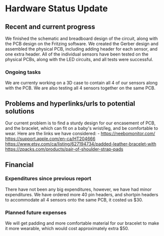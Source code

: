 # Hardware Status Update
## Recent and current progress
We finished the schematic and breadboard design of the circuit, along with the PCB design on the Fritzing software.
We created the Gerber design and assembled the physical PCB, including adding header for each sensor, and one extra header.
All of the individual sensors have been tested on the physical PCBs, along with the LED circuits, and all tests were successful.

### Ongoing tasks
We are currenty working on a 3D case to contain all 4 of our sensors along with the PCB. We are also testing all 4 sensors together on the same PCB. 

## Problems and hyperlinks/urls to potential solutions
Our current problem is to find a sturdy design for our encasement of PCB, and the bracelet, which can fit on a baby's wrist/leg, and be comfortable to wear. Here are the links we have considered: -
https://neebomonitor.com/
https://support.apple.com/en-ca/HT204666
https://www.etsy.com/ca/listing/627194734/padded-leather-bracelet-with
https://zpacks.com/products/pair-of-shoulder-strap-pads

## Financial
### Expenditures since previous report
There have not been any big expenditures, however, we have had minor expenditures.
We have ordered more 40 pin headers, and shortpin headers to accommodate all 4 sensors onto the same PCB, it costed us $30.

### Planned future expenses
We will get padding and more comfortable material for our bracelet to make it more wearable, which would cost approximately extra $50.
